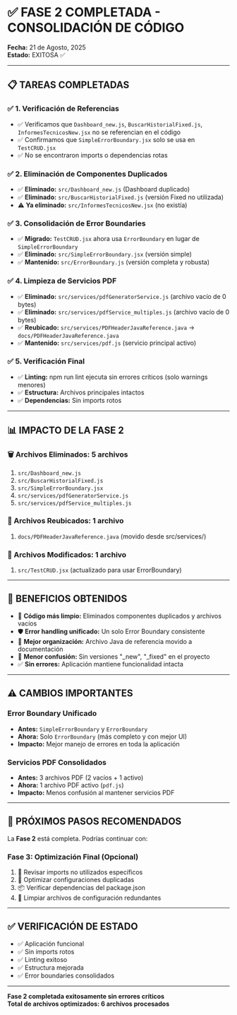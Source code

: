 # ✅ FASE 2 COMPLETADA - CONSOLIDACIÓN DE CÓDIGO

**Fecha:** 21 de Agosto, 2025  
**Estado:** EXITOSA ✅

---

## 📋 TAREAS COMPLETADAS

### ✅ 1. Verificación de Referencias
- ✅ Verificamos que `Dashboard_new.js`, `BuscarHistorialFixed.js`, `InformesTecnicosNew.jsx` no se referencian en el código
- ✅ Confirmamos que `SimpleErrorBoundary.jsx` solo se usa en `TestCRUD.jsx`
- ✅ No se encontraron imports o dependencias rotas

### ✅ 2. Eliminación de Componentes Duplicados
- ✅ **Eliminado:** `src/Dashboard_new.js` (Dashboard duplicado)
- ✅ **Eliminado:** `src/BuscarHistorialFixed.js` (versión Fixed no utilizada)
- ⚠️ **Ya eliminado:** `src/InformesTecnicosNew.jsx` (no existía)

### ✅ 3. Consolidación de Error Boundaries
- ✅ **Migrado:** `TestCRUD.jsx` ahora usa `ErrorBoundary` en lugar de `SimpleErrorBoundary`
- ✅ **Eliminado:** `src/SimpleErrorBoundary.jsx` (versión simple)
- ✅ **Mantenido:** `src/ErrorBoundary.js` (versión completa y robusta)

### ✅ 4. Limpieza de Servicios PDF
- ✅ **Eliminado:** `src/services/pdfGeneratorService.js` (archivo vacío de 0 bytes)
- ✅ **Eliminado:** `src/services/pdfService_multiples.js` (archivo vacío de 0 bytes)
- ✅ **Reubicado:** `src/services/PDFHeaderJavaReference.java` → `docs/PDFHeaderJavaReference.java`
- ✅ **Mantenido:** `src/services/pdf.js` (servicio principal activo)

### ✅ 5. Verificación Final
- ✅ **Linting:** npm run lint ejecuta sin errores críticos (solo warnings menores)
- ✅ **Estructura:** Archivos principales intactos
- ✅ **Dependencias:** Sin imports rotos

---

## 📊 IMPACTO DE LA FASE 2

### 🗑️ Archivos Eliminados: **5 archivos**
1. `src/Dashboard_new.js`
2. `src/BuscarHistorialFixed.js` 
3. `src/SimpleErrorBoundary.jsx`
4. `src/services/pdfGeneratorService.js`
5. `src/services/pdfService_multiples.js`

### 📁 Archivos Reubicados: **1 archivo**
1. `docs/PDFHeaderJavaReference.java` (movido desde src/services/)

### 🔄 Archivos Modificados: **1 archivo**
1. `src/TestCRUD.jsx` (actualizado para usar ErrorBoundary)

---

## 🎯 BENEFICIOS OBTENIDOS

- 🧹 **Código más limpio:** Eliminados componentes duplicados y archivos vacíos
- 🛡️ **Error handling unificado:** Un solo Error Boundary consistente
- 📂 **Mejor organización:** Archivo Java de referencia movido a documentación
- 🚀 **Menor confusión:** Sin versiones "_new", "_fixed" en el proyecto
- ✅ **Sin errores:** Aplicación mantiene funcionalidad intacta

---

## ⚠️ CAMBIOS IMPORTANTES

### Error Boundary Unificado
- **Antes:** `SimpleErrorBoundary` y `ErrorBoundary`
- **Ahora:** Solo `ErrorBoundary` (más completo y con mejor UI)
- **Impacto:** Mejor manejo de errores en toda la aplicación

### Servicios PDF Consolidados
- **Antes:** 3 archivos PDF (2 vacíos + 1 activo)
- **Ahora:** 1 archivo PDF activo (`pdf.js`)
- **Impacto:** Menos confusión al mantener servicios PDF

---

## 🔄 PRÓXIMOS PASOS RECOMENDADOS

La **Fase 2** está completa. Podrías continuar con:

### Fase 3: Optimización Final (Opcional)
1. 📝 Revisar imports no utilizados específicos
2. 🔧 Optimizar configuraciones duplicadas
3. 📦 Verificar dependencias del package.json
4. 🧹 Limpiar archivos de configuración redundantes

---

## ✅ VERIFICACIÓN DE ESTADO

- ✅ Aplicación funcional
- ✅ Sin imports rotos  
- ✅ Linting exitoso
- ✅ Estructura mejorada
- ✅ Error boundaries consolidados

---

**Fase 2 completada exitosamente sin errores críticos**  
**Total de archivos optimizados: 6 archivos procesados**
